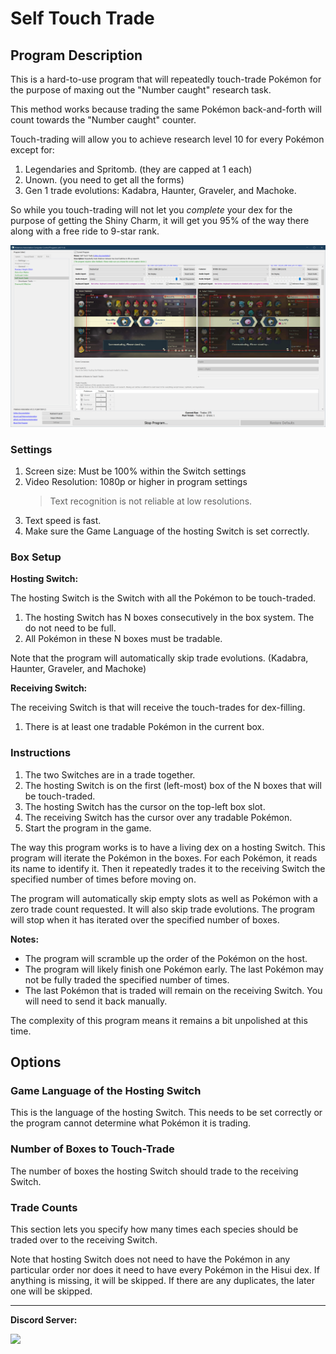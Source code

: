 # Self Touch Trade

## Program Description

This is a hard-to-use program that will repeatedly touch-trade Pokémon for the purpose of maxing out the "Number caught" research task.

This method works because trading the same Pokémon back-and-forth will count towards the "Number caught" counter.

Touch-trading will allow you to achieve research level 10 for every Pokémon except for:

1. Legendaries and Spritomb. (they are capped at 1 each)
2. Unown. (you need to get all the forms)
3. Gen 1 trade evolutions: Kadabra, Haunter, Graveler, and Machoke.

So while you touch-trading will not let you *complete* your dex for the purpose of getting the Shiny Charm, it will get you 95% of the way there along with a free ride to 9-star rank.

<img src="images/SelfTouchTrade-0.png">


### Settings

1. Screen size: Must be 100% within the Switch settings
2. Video Resolution: 1080p or higher in program settings
   > Text recognition is not reliable at low resolutions.
3. Text speed is fast.
4. Make sure the Game Language of the hosting Switch is set correctly.


### Box Setup

**Hosting Switch:**

The hosting Switch is the Switch with all the Pokémon to be touch-traded.

1. The hosting Switch has N boxes consecutively in the box system. The do not need to be full.
2. All Pokémon in these N boxes must be tradable.

Note that the program will automatically skip trade evolutions. (Kadabra, Haunter, Graveler, and Machoke)

**Receiving Switch:**

The receiving Switch is that will receive the touch-trades for dex-filling.

1. There is at least one tradable Pokémon in the current box.


### Instructions

1. The two Switches are in a trade together.
2. The hosting Switch is on the first (left-most) box of the N boxes that will be touch-traded.
3. The hosting Switch has the cursor on the top-left box slot.
4. The receiving Switch has the cursor over any tradable Pokémon.
5. Start the program in the game.

The way this program works is to have a living dex on a hosting Switch. This program will iterate the Pokémon in the boxes. For each Pokémon, it reads its name to identify it.
Then it repeatedly trades it to the receiving Switch the specified number of times before moving on.

The program will automatically skip empty slots as well as Pokémon with a zero trade count requested. It will also skip trade evolutions.
The program will stop when it has iterated over the specified number of boxes.

**Notes:**

- The program will scramble up the order of the Pokémon on the host.
- The program will likely finish one Pokémon early. The last Pokémon may not be fully traded the specified number of times.
- The last Pokémon that is traded will remain on the receiving Switch. You will need to send it back manually.

The complexity of this program means it remains a bit unpolished at this time.


## Options

### Game Language of the Hosting Switch

This is the language of the hosting Switch. This needs to be set correctly or the program cannot determine what Pokémon it is trading.

### Number of Boxes to Touch-Trade

The number of boxes the hosting Switch should trade to the receiving Switch.

### Trade Counts

This section lets you specify how many times each species should be traded over to the receiving Switch.

Note that hosting Switch does not need to have the Pokémon in any particular order nor does it need to have every Pokémon in the Hisui dex. If anything is missing, it will be skipped. If there are any duplicates, the later one will be skipped.


<hr>

**Discord Server:** 

[<img src="https://canary.discordapp.com/api/guilds/695809740428673034/widget.png?style=banner2">](https://discord.gg/cQ4gWxN)
